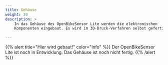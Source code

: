 ```yaml
---
title: Gehäuse
weight: 30
description: >
    In das Gehäuse des OpenBikeSensor Lite werden die elektronischen
    Komponenten eingebaut. Es wird im 3D-Druck-Verfahren selbst gefertigt.

---
```


{{% alert title="Hier wird gebaut!" color="info" %}}
Der OpenBikeSensor Lite ist noch in Entwicklung. Das Gehäuse ist noch nicht fertig.
{{% /alert %}}
